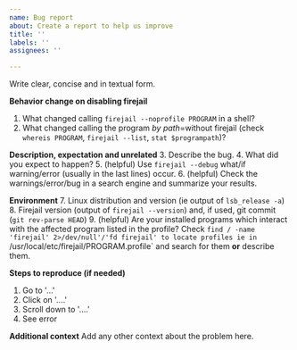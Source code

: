 ```yaml
---
name: Bug report
about: Create a report to help us improve
title: ''
labels: ''
assignees: ''

---
```

Write clear, concise and in textual form.

**Behavior change on disabling firejail**
1. What changed calling `firejail --noprofile PROGRAM` in a shell?
2. What changed calling the program *by path*=without firejail (check `whereis PROGRAM`, `firejail --list`, `stat $programpath`)?

**Description, expectation and unrelated**
3. Describe the bug.
4. What did you expect to happen?
5. (helpful) Use `firejail --debug` what/if warning/error (usually in the last lines) occur.
6. (helpful) Check the warnings/error/bug in a search engine and summarize your results.

**Environment**
7. Linux distribution and version (ie output of `lsb_release -a`)
8. Firejail version (output of `firejail --version`) and, if used, git commit (`git rev-parse HEAD`)
9. (helpful) Are your installed programs which interact with the affected program listed in the profile? 
Check `find / -name 'firejail' 2>/dev/null'/'fd firejail' to locate profiles ie in `/usr/local/etc/firejail/PROGRAM.profile`
and search for them **or** describe them.

**Steps to reproduce (if needed)**
1. Go to '...'
2. Click on '....'
3. Scroll down to '....'
4. See error

**Additional context**
Add any other context about the problem here.
